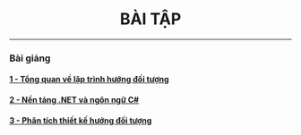 <h1 align="center"> 
BÀI TẬP
</h1>

------------------

### Bài giảng
#### [1 - Tổng quan về lập trình hướng đối tượng](https://github.com/nd-hung/OOP/tree/main/LectureNotes/01-Overview) 

#### [2 - Nền tảng .NET và ngôn ngữ C#](https://github.com/nd-hung/OOP/tree/main/LectureNotes/02-CSharp) 

#### [3 - Phân tích thiết kế hướng đối tượng](https://github.com/nd-hung/OOP/tree/main/LectureNotes/03-OOP-Analysis-and-Design) 

